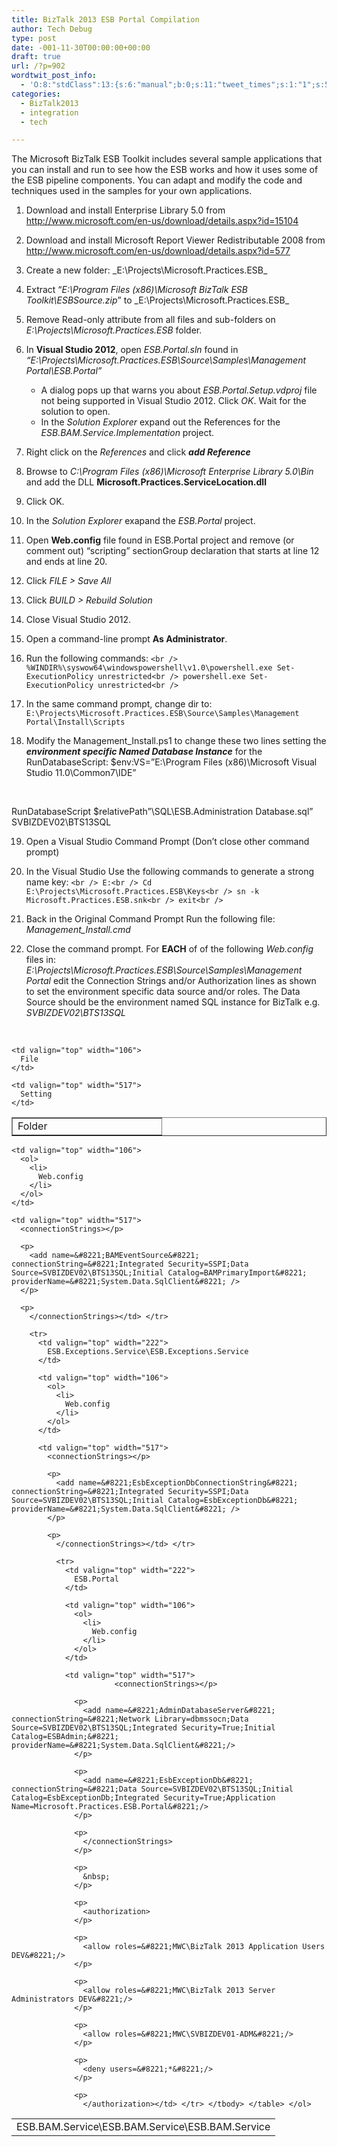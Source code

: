 ```yaml
---
title: BizTalk 2013 ESB Portal Compilation
author: Tech Debug
type: post
date: -001-11-30T00:00:00+00:00
draft: true
url: /?p=902
wordtwit_post_info:
  - 'O:8:"stdClass":13:{s:6:"manual";b:0;s:11:"tweet_times";s:1:"1";s:5:"delay";s:1:"0";s:7:"enabled";s:1:"1";s:10:"separation";i:60;s:7:"version";s:3:"3.5";s:14:"tweet_template";b:0;s:6:"status";i:0;s:6:"result";a:0:{}s:13:"tweet_counter";i:1;s:13:"tweet_log_ids";a:0:{}s:9:"hash_tags";a:0:{}s:8:"accounts";a:1:{i:0;s:9:"techdebug";}}'
categories:
  - BizTalk2013
  - integration
  - tech

---
```

The Microsoft BizTalk ESB Toolkit includes several sample applications that you can install and run to see how the ESB works and how it uses some of the ESB pipeline components. You can adapt and modify the code and techniques used in the samples for your own applications.

  1. Download and install Enterprise Library 5.0 from http://www.microsoft.com/en-us/download/details.aspx?id=15104
  2. Download and install Microsoft Report Viewer Redistributable 2008 from http://www.microsoft.com/en-us/download/details.aspx?id=577
  3. Create a new folder: _E:\Projects\Microsoft.Practices.ESB\_
  4. Extract &#8220;_E:\Program Files (x86)\Microsoft BizTalk ESB Toolkit\ESBSource.zip_&#8221; to _E:\Projects\Microsoft.Practices.ESB\_
  5. Remove Read-only attribute from all files and sub-folders on _E:\Projects\Microsoft.Practices.ESB_ folder.
  6. In **Visual Studio 2012**, open _ESB.Portal.sln_ found in _&#8220;E:\Projects\Microsoft.Practices.ESB\Source\Samples\Management Portal\ESB.Portal&#8221;_ 
      * A dialog pops up that warns you about _ESB.Portal.Setup.vdproj_ file not being supported in Visual Studio 2012. Click _OK_. Wait for the solution to open.
      * In the _Solution Explorer_ expand out the References for the _ESB.BAM.Service.Implementation_ project.
  7. Right click on the _References_ and click **_add Reference_**
  8. Browse to _C:\Program Files (x86)\Microsoft Enterprise Library 5.0\Bin_ and add the DLL **Microsoft.Practices.ServiceLocation.dll**
  9. Click OK.
 10. In the _Solution Explorer_ exapand the _ESB.Portal_ project.
 11. Open **Web.config** file found in ESB.Portal project and remove (or comment out) “scripting” sectionGroup declaration that starts at line 12 and ends at line 20. 
 12. Click _FILE > Save All_
 13. Click _BUILD > Rebuild Solution_
 14. Close Visual Studio 2012.
 15. Open a command-line prompt **As Administrator**.
 16. Run the following commands:
`<br />
	%WINDIR%\syswow64\windowspowershell\v1.0\powershell.exe Set-ExecutionPolicy unrestricted<br />
	powershell.exe Set-ExecutionPolicy unrestricted<br />
` 

 17. In the same command prompt, change dir to:
`E:\Projects\Microsoft.Practices.ESB\Source\Samples\Management Portal\Install\Scripts`

 18. Modify the Management_Install.ps1 to change these two lines setting the **_environment specific Named Database Instance_** for the RunDatabaseScript:
$env:VS=&#8221;E:\Program Files (x86)\Microsoft Visual Studio 11.0\Common7\IDE&#8221;

&nbsp;

RunDatabaseScript $relativePath&#8221;\SQL\ESB.Administration Database.sql&#8221; SVBIZDEV02\BTS13SQL

 19. Open a Visual Studio Command Prompt (Don’t close other command prompt)
 20. In the Visual Studio Use the following commands to generate a strong name key:
`<br />
	E:<br />
	Cd E:\Projects\Microsoft.Practices.ESB\Keys<br />
	sn -k Microsoft.Practices.ESB.snk<br />
	exit<br />
` 

 21. Back in the Original Command Prompt Run the following file: _Management_Install.cmd_
 22. Close the command prompt.
For **EACH** of of the following _Web.config_ files in: _E:\Projects\Microsoft.Practices.ESB\Source\Samples\Management Portal_ edit the Connection Strings and/or Authorization lines as shown to set the environment specific data source and/or roles. The Data Source should be the environment named SQL instance for BizTalk e.g. _SVBIZDEV02\BTS13SQL_

&nbsp;

<table border="1" cellspacing="0" cellpadding="0">
  <tr>
    <td valign="top" width="222">
      Folder
    </td>
    
    <td valign="top" width="106">
      File
    </td>
    
    <td valign="top" width="517">
      Setting
    </td>
  </tr>
</table>

<table border="0" cellspacing="0" cellpadding="0">
  <tr>
    <td valign="top" width="222">
      ESB.BAM.Service\ESB.BAM.Service\ESB.BAM.Service
    </td>
    
    <td valign="top" width="106">
      <ol>
        <li>
          Web.config
        </li>
      </ol>
    </td>
    
    <td valign="top" width="517">
      <connectionStrings></p> 
      
      <p>
        <add name=&#8221;BAMEventSource&#8221; connectionString=&#8221;Integrated Security=SSPI;Data Source=SVBIZDEV02\BTS13SQL;Initial Catalog=BAMPrimaryImport&#8221; providerName=&#8221;System.Data.SqlClient&#8221; />
      </p>
      
      <p>
        </connectionStrings></td> </tr> 
        
        <tr>
          <td valign="top" width="222">
            ESB.Exceptions.Service\ESB.Exceptions.Service
          </td>
          
          <td valign="top" width="106">
            <ol>
              <li>
                Web.config
              </li>
            </ol>
          </td>
          
          <td valign="top" width="517">
            <connectionStrings></p> 
            
            <p>
              <add name=&#8221;EsbExceptionDbConnectionString&#8221; connectionString=&#8221;Integrated Security=SSPI;Data Source=SVBIZDEV02\BTS13SQL;Initial Catalog=EsbExceptionDb&#8221; providerName=&#8221;System.Data.SqlClient&#8221; />
            </p>
            
            <p>
              </connectionStrings></td> </tr> 
              
              <tr>
                <td valign="top" width="222">
                  ESB.Portal
                </td>
                
                <td valign="top" width="106">
                  <ol>
                    <li>
                      Web.config
                    </li>
                  </ol>
                </td>
                
                <td valign="top" width="517">
                           <connectionStrings></p> 
                  
                  <p>
                    <add name=&#8221;AdminDatabaseServer&#8221; connectionString=&#8221;Network Library=dbmssocn;Data Source=SVBIZDEV02\BTS13SQL;Integrated Security=True;Initial Catalog=ESBAdmin;&#8221; providerName=&#8221;System.Data.SqlClient&#8221;/>
                  </p>
                  
                  <p>
                    <add name=&#8221;EsbExceptionDb&#8221; connectionString=&#8221;Data Source=SVBIZDEV02\BTS13SQL;Initial Catalog=EsbExceptionDb;Integrated Security=True;Application Name=Microsoft.Practices.ESB.Portal&#8221;/>
                  </p>
                  
                  <p>
                    </connectionStrings>
                  </p>
                  
                  <p>
                    &nbsp;
                  </p>
                  
                  <p>
                    <authorization>
                  </p>
                  
                  <p>
                    <allow roles=&#8221;MWC\BizTalk 2013 Application Users DEV&#8221;/>
                  </p>
                  
                  <p>
                    <allow roles=&#8221;MWC\BizTalk 2013 Server Administrators DEV&#8221;/>
                  </p>
                  
                  <p>
                    <allow roles=&#8221;MWC\SVBIZDEV01-ADM&#8221;/>
                  </p>
                  
                  <p>
                    <deny users=&#8221;*&#8221;/>
                  </p>
                  
                  <p>
                    </authorization></td> </tr> </tbody> </table> </ol>